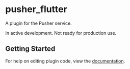 # pusher_flutter

A plugin for the Pusher service.

In active development. Not ready for production use. 

## Getting Started

For help on editing plugin code, view the [documentation](https://flutter.io/platform-plugins/#edit-code).